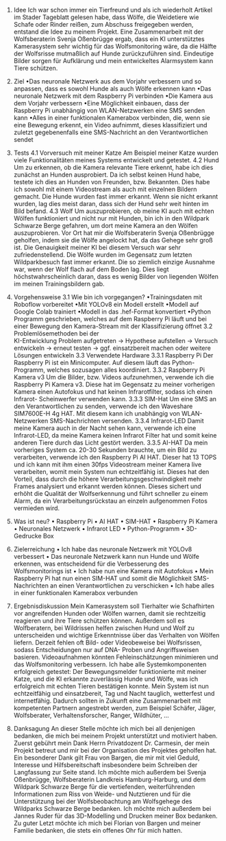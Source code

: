 1. Idee
Ich war schon immer ein Tierfreund und als ich wiederholt Artikel im 
Stader Tageblatt gelesen habe, dass Wölfe, die Weidetiere wie Schafe 
oder Rinder reißen, zum Abschuss freigegeben werden, entstand die 
Idee zu meinem Projekt. Eine Zusammenarbeit mit der Wolfsberaterin 
Svenja Oßenbrügge ergab, dass ein KI unterstütztes Kamerasystem 
sehr wichtig für das Wolfsmonitoring wäre, da die Hälfte der Wolfsrisse 
mutmaßlich auf Hunde zurückzuführen sind. Eindeutige Bilder sorgen 
für Aufklärung und mein entwickeltes Alarmsystem kann Tiere schützen.
2. Ziel
•Das neuronale Netzwerk aus dem Vorjahr verbessern und so 
anpassen, dass es sowohl Hunde als auch Wölfe erkennen kann 
•Das neuronale Netzwerk mit dem Raspberry Pi verbinden
•Die Kamera aus dem Vorjahr verbessern
•Eine Möglichkeit einbauen, dass der Raspberry Pi unabhängig von 
WLAN-Netzwerken eine SMS senden kann
•Alles in einer funktionalen Kamerabox verbinden, die, wenn sie eine 
Bewegung erkennt, ein Video aufnimmt, dieses klassifiziert und zuletzt 
gegebenenfalls eine SMS-Nachricht an den Verantwortlichen sendet

4. Tests
4.1 Vorversuch mit meiner Katze
Am Beispiel meiner Katze wurden viele Funktionalitäten meines Systems 
entwickelt und getestet. 
4.2 Hund
Um zu erkennen, ob die Kamera relevante Tiere erkennt, habe ich dies 
zunächst an Hunden ausprobiert. Da ich selbst keinen Hund habe, testete 
ich dies an Hunden von Freunden, bzw. Bekannten. Dies habe ich sowohl 
mit einem Videostream als auch mit einzelnen Bildern gemacht. Die Hunde 
wurden fast immer erkannt. Wenn sie nicht erkannt wurden, lag dies meist 
daran, dass sich der Hund sehr weit hinten im Bild befand.
4.3 Wolf
Um auszuprobieren, ob meine KI auch mit echten Wölfen funktioniert und 
nicht nur mit Hunden, bin ich in den Wildpark Schwarze Berge gefahren, 
um dort meine Kamera an den Wölfen auszuprobieren. Vor Ort hat mir die 
Wolfsberaterin Svenja Oßenbrügge geholfen, indem sie die Wölfe 
angelockt hat, da das Gehege sehr groß ist. Die Genauigkeit meiner KI bei 
diesem Versuch war sehr zufriedenstellend. Die Wölfe wurden im 
Gegensatz zum letzten Wildparkbesuch fast immer erkannt. Die so 
ziemlich einzige Ausnahme war, wenn der Wolf flach auf dem Boden lag. 
Dies liegt höchstwahrscheinlich daran, dass es wenig Bilder von liegenden 
Wölfen im meinen Trainingsbildern gab.

3. Vorgehensweise
3.1 Wie bin ich vorgegangen?
•Trainingsdaten mit Roboflow vorbereitet
•Mit YOLOv8 ein Modell erstellt
•Modell auf Google Colab trainiert
•Modell in das .hef-Format konvertiert
•Python Programm geschrieben, welches auf dem Raspberry Pi läuft 
und bei einer Bewegung den Kamera-Stream mit der Klassifizierung 
öffnet 
3.2 Problemlösemethoden bei der                     
KI-Entwicklung
Problem aufgetreten → Hypothese aufstellen → Versuch entwickeln →
erneut testen → ggf. einsatzbereit machen oder weitere Lösungen 
entwickeln
3.3 Verwendete Hardware
3.3.1 Raspberry Pi
Der Raspberry Pi ist ein Minicomputer. Auf diesem läuft das Python-
Programm, welches sozusagen alles koordiniert.
3.3.2 Raspberry Pi Kamera v3
Um die Bilder, bzw. Videos aufzunehmen, verwende ich die Raspberry 
Pi Kamera v3. Diese hat im Gegensatz zu meiner vorherigen Kamera 
einen Autofokus und hat keinen Infrarotfilter, sodass ich einen Infrarot-
Scheinwerfer verwenden kann.
3.3.3 SIM-Hat
Um eine SMS an den Verantwortlichen zu senden, verwende ich den 
Waveshare SIM7600E-H 4g HAT. Mit diesem kann ich unabhängig von 
WLAN-Netzwerken SMS-Nachrichten versenden.
3.3.4 Infrarot-LED
Damit meine Kamera auch in der Nacht sehen kann, verwende ich eine 
Infrarot-LED, da meine Kamera keinen Infrarot Filter hat und somit 
keine anderen Tiere durch das Licht gestört werden.
3.3.5 AI-HAT
Da mein vorheriges System ca. 20-30 Sekunden brauchte, um ein Bild 
zu verarbeiten, verwende ich den Raspberry Pi AI HAT. Dieser hat 13 
TOPS und ich kann mit ihm einen 30fps Videostream meiner Kamera 
live verarbeiten, womit mein System nun echtzeitfähig ist. Dieses hat 
den Vorteil, dass durch die höhere Verarbeitungsgeschwindigkeit mehr 
Frames analysiert und erkannt werden können. Dieses sichert und 
erhöht die Qualität der Wolfserkennung und führt schneller zu einem 
Alarm, da ein Verarbeitungsrückstau an einzeln aufgenommen Fotos 
vermieden wird. 

5. Was ist neu?
• Raspberry Pi
• AI HAT
• SIM-HAT
• Raspberry Pi Kamera
• Neuronales Netzwerk
• Infrarot LED
• Python-Programm
• 3D-Gedrucke Box

6. Zielerreichung
• Ich habe das neuronale Netzwerk mit YOLOv8 verbessert
• Das neuronale Netzwerk kann nun Hunde und Wölfe erkennen, was entscheidend für die Verbesserung des Wolfsmonitorings ist
• Ich habe nun eine Kamera mit Autofokus
• Mein Raspberry Pi hat nun einen SIM-HAT und somit die Möglichkeit SMS-Nachrichten an einen Verantwortlichen zu verschicken
• Ich habe alles in einer funktionalen Kamerabox verbunden

7. Ergebnisdiskussion
Mein Kamerasystem soll Tierhalter wie Schafhirten vor angreifenden 
Hunden oder Wölfen warnen, damit sie rechtzeitig reagieren und ihre Tiere 
schützen können. Außerdem soll es Wolfberatern, bei Wildrissen helfen 
zwischen Hund und Wolf zu unterscheiden und wichtige Erkenntnisse über 
das Verhalten von Wölfen liefern. Derzeit fehlen oft Bild- oder 
Videobeweise bei Wolfsrissen, sodass Entscheidungen nur auf DNA-
Proben und Angriffsweisen basieren. Videoaufnahmen könnten 
Fehleinschätzungen minimieren und das Wolfsmonitoring verbessern. Ich 
habe alle Systemkomponenten erfolgreich getestet: Der Bewegungsmelder 
funktionierte mit meiner Katze, und die KI erkannte zuverlässig Hunde und 
Wölfe, was ich erfolgreich mit echten Tieren bestätigen konnte. Mein 
System ist nun echtzeitfähig und einsatzbereit, Tag und Nacht tauglich, 
wetterfest und internetfähig. Dadurch sollten in Zukunft eine 
Zusammenarbeit mit kompetenten Partnern angestrebt werden, zum 
Beispiel Schäfer, Jäger, Wolfsberater, Verhaltensforscher, Ranger, 
Wildhüter, …

8. Danksagung
An dieser Stelle möchte ich mich bei all denjenigen bedanken, die mich bei 
meinem Projekt unterstützt und motiviert haben. Zuerst gebührt mein Dank 
Herrn Privatdozent Dr. Carmesin, der mein Projekt betreut und mir bei der 
Organisation des Projektes geholfen hat. Ein besonderer Dank gilt Frau 
von Bargen, die mir mit viel Geduld, Interesse und Hilfsbereitschaft 
insbesondere beim Schreiben der Langfassung zur Seite stand. Ich 
möchte mich außerdem bei Svenja Oßenbrügge, Wolfsberaterin Landkreis 
Hamburg-Harburg, und dem Wildpark Schwarze Berge für die 
vertiefenden, weiterführenden Informationen zum Riss von Weide- und 
Nutztieren und für die Unterstützung bei der Wolfsbeobachtung am 
Wolfsgehege des Wildparks Schwarze Berge bedanken. Ich möchte mich 
außerdem bei Jannes Ruder für das 3D-Modelling und Drucken meiner 
Box bedanken. Zu guter Letzt möchte ich mich bei Florian von Bargen und 
meiner Familie bedanken, die stets ein offenes Ohr für mich hatten. 


